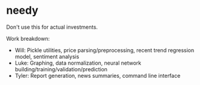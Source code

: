 # needy

Don't use this for actual investments.

Work breakdown:
- Will: Pickle utilities, price parsing/preprocessing, recent trend regression model, sentiment analysis
- Luke: Graphing, data normalization, neural network building/training/validation/prediction
- Tyler: Report generation, news summaries, command line interface